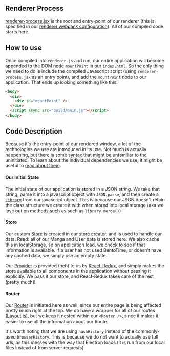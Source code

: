 Renderer Process
-----------------
[renderer-process.jsx](./renderer-process.jsx) is the root and entry-point of our renderer (this is specified in our [renderer webpack configuration](../webpack/webpack.renderer.js)). All of our compiled code starts here.

## How to use
Once compiled into `renderer.js` and run, our entire application will become appended to the DOM node `mountPoint` in our [`index.html`](../../public/index.html).  So the only thing we need to do is include the compiled Javascript script (using `renderer-process.jsx` as an entry point), and add the `mountPoint` node to our application.  That ends up looking something like this:

```html
<body>
  <div>
    <div id="mountPoint" />
  </div>
  <script async src="build/main.js"></script>
</body>
```

## Code Description
Because it's the entry-point of our rendered window, a lot of the technologies we use are introduced in its use. Not much is actually happening, but there is some syntax that might be unfamiliar to the uninitiated. To learn about the individual dependencies we use, it might be useful to [read about them](../../documentation/Dependencies.md).

#### Our Initial State
The initial state of our application is stored in a JSON string. We take that string, parse it into a javascript object with `JSON.parse`, and then create a [`Library`](./data/models/Library) from our javascript object. This is because our JSON doesn't retain the class structure we create it with when stored into local storage (aka we lose out on methods such as such as `library.merge()`)

#### Store
Our custom [Store](http://redux.js.org/docs/basics/Store.html) is created in our [store creator](./data/store), and is used to handle our data.  Read: all of our Manga and User data is stored here. We also cache this in localStorage, so on application load, we check to see if that information is available. If a user has not used BentoTime, or doesn't have any cached data, we simply use an empty state.

Our [Provider](http://redux.js.org/docs/basics/UsageWithReact.html) is provided (heh) to us by [React-Redux](../../documentation/Dependencies.md#react-redux), and simply makes the store available to all components in the application without passing it explicitly. We pass it our store, and React-Redux takes care of the rest (pretty much)!

#### Router
Our [Router](../../documentation/Dependencies.md#react-router) is initiated here as well, since our entire page is being affected pretty much right at the top.  We do have a wrapper for all of our routes [(Layout.js)](./containers/Layout), but we keep it nested within our `<Router />`, since it makes it easier to use all the information about our Route.

It's worth noting that we are using `hashHistory` instead of the commonly-used `browserHistory`. This is because we do not want to actually use full urls, as this messes with the way that Electron loads (it is run from our local files instead of from server requests).
